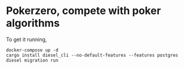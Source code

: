 # Pokerzero, compete with poker algorithms

To get it running,
```
docker-compose up -d
cargo install diesel_cli --no-default-features --features postgres 
diesel migration run
```
